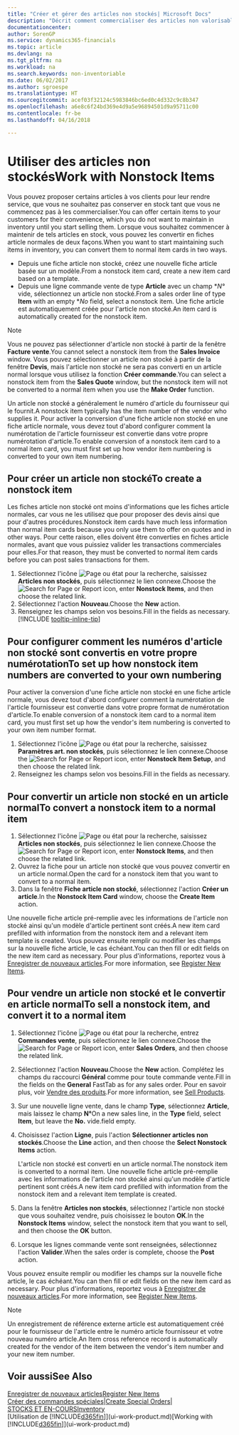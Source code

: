 ```yaml
---
title: "Créer et gérer des articles non stockés| Microsoft Docs"
description: "Décrit comment commercialiser des articles non valorisable ou des articles qui ne sont pas mis à jour dans votre stock."
documentationcenter: 
author: SorenGP
ms.service: dynamics365-financials
ms.topic: article
ms.devlang: na
ms.tgt_pltfrm: na
ms.workload: na
ms.search.keywords: non-inventoriable
ms.date: 06/02/2017
ms.author: sgroespe
ms.translationtype: HT
ms.sourcegitcommit: acef03f32124c5983846bc6ed0c4d332c9c8b347
ms.openlocfilehash: a6e8c6f24bd369e4d9a5e96894501d9a95711c00
ms.contentlocale: fr-be
ms.lasthandoff: 04/16/2018

---
```

# <a name="work-with-nonstock-items"></a><span data-ttu-id="4e0e8-103">Utiliser des articles non stockés</span><span class="sxs-lookup"><span data-stu-id="4e0e8-103">Work with Nonstock Items</span></span>
<span data-ttu-id="4e0e8-104">Vous pouvez proposer certains articles à vos clients pour leur rendre service, que vous ne souhaitez pas conserver en stock tant que vous ne commencez pas à les commercialiser.</span><span class="sxs-lookup"><span data-stu-id="4e0e8-104">You can offer certain items to your customers for their convenience, which you do not want to maintain in inventory until you start selling them.</span></span> <span data-ttu-id="4e0e8-105">Lorsque vous souhaitez commencer à maintenir de tels articles en stock, vous pouvez les convertir en fiches article normales de deux façons.</span><span class="sxs-lookup"><span data-stu-id="4e0e8-105">When you want to start maintaining such items in inventory, you can convert them to normal item cards in two ways.</span></span>

* <span data-ttu-id="4e0e8-106">Depuis une fiche article non stocké, créez une nouvelle fiche article basée sur un modèle.</span><span class="sxs-lookup"><span data-stu-id="4e0e8-106">From a nonstock item card, create a new item card based on a template.</span></span>
* <span data-ttu-id="4e0e8-107">Depuis une ligne commande vente de type **Article** avec un champ \**N°* vide, sélectionnez un article non stocké.</span><span class="sxs-lookup"><span data-stu-id="4e0e8-107">From a sales order line of type **Item** with an empty \**No* field, select a nonstock item.</span></span> <span data-ttu-id="4e0e8-108">Une fiche article est automatiquement créée pour l'article non stocké.</span><span class="sxs-lookup"><span data-stu-id="4e0e8-108">An item card is automatically created for the nonstock item.</span></span>

> [!NOTE]  
>   <span data-ttu-id="4e0e8-109">Vous ne pouvez pas sélectionner d'article non stocké à partir de la fenêtre **Facture vente**.</span><span class="sxs-lookup"><span data-stu-id="4e0e8-109">You cannot select a nonstock item from the **Sales Invoice** window.</span></span> <span data-ttu-id="4e0e8-110">Vous pouvez sélectionner un article non stocké à partir de la fenêtre **Devis**, mais l'article non stocké ne sera pas converti en un article normal lorsque vous utilisez la fonction **Créer commande**.</span><span class="sxs-lookup"><span data-stu-id="4e0e8-110">You can select a nonstock item from the **Sales Quote** window, but the nonstock item will not be converted to a normal item when you use the **Make Order** function.</span></span>

<span data-ttu-id="4e0e8-111">Un article non stocké a généralement le numéro d'article du fournisseur qui le fournit.</span><span class="sxs-lookup"><span data-stu-id="4e0e8-111">A nonstock item typically has the item number of the vendor who supplies it.</span></span> <span data-ttu-id="4e0e8-112">Pour activer la conversion d'une fiche article non stocké en une fiche article normale, vous devez tout d'abord configurer comment la numérotation de l'article fournisseur est convertie dans votre propre numérotation d'article.</span><span class="sxs-lookup"><span data-stu-id="4e0e8-112">To enable conversion of a nonstock item card to a normal item card, you must first set up how vendor item numbering is converted to your own item numbering.</span></span>   

## <a name="to-create-a-nonstock-item"></a><span data-ttu-id="4e0e8-113">Pour créer un article non stocké</span><span class="sxs-lookup"><span data-stu-id="4e0e8-113">To create a nonstock item</span></span>
<span data-ttu-id="4e0e8-114">Les fiches article non stocké ont moins d'informations que les fiches article normales, car vous ne les utilisez que pour proposer des devis ainsi que pour d'autres procédures.</span><span class="sxs-lookup"><span data-stu-id="4e0e8-114">Nonstock item cards have much less information than normal item cards because you only use them to offer on quotes and in other ways.</span></span> <span data-ttu-id="4e0e8-115">Pour cette raison, elles doivent être converties en fiches article normales, avant que vous puissiez valider les transactions commerciales pour elles.</span><span class="sxs-lookup"><span data-stu-id="4e0e8-115">For that reason, they must be converted to normal item cards before you can post sales transactions for them.</span></span>

1. <span data-ttu-id="4e0e8-116">Sélectionnez l'icône ![Page ou état pour la recherche](media/ui-search/search_small.png "Page ou état pour la recherche"), saisissez **Articles non stockés**, puis sélectionnez le lien connexe.</span><span class="sxs-lookup"><span data-stu-id="4e0e8-116">Choose the ![Search for Page or Report](media/ui-search/search_small.png "Search for Page or Report icon") icon, enter **Nonstock Items**, and then choose the related link.</span></span>
2. <span data-ttu-id="4e0e8-117">Sélectionnez l'action **Nouveau**.</span><span class="sxs-lookup"><span data-stu-id="4e0e8-117">Choose the **New** action.</span></span>
3. <span data-ttu-id="4e0e8-118">Renseignez les champs selon vos besoins.</span><span class="sxs-lookup"><span data-stu-id="4e0e8-118">Fill in the fields as necessary.</span></span> [!INCLUDE [tooltip-inline-tip](includes/tooltip-inline-tip_md.md)]

## <a name="to-set-up-how-nonstock-item-numbers-are-converted-to-your-own-numbering"></a><span data-ttu-id="4e0e8-119">Pour configurer comment les numéros d'article non stocké sont convertis en votre propre numérotation</span><span class="sxs-lookup"><span data-stu-id="4e0e8-119">To set up how nonstock item numbers are converted to your own numbering</span></span>
<span data-ttu-id="4e0e8-120">Pour activer la conversion d'une fiche article non stocké en une fiche article normale, vous devez tout d'abord configurer comment la numérotation de l'article fournisseur est convertie dans votre propre format de numérotation d'article.</span><span class="sxs-lookup"><span data-stu-id="4e0e8-120">To enable conversion of a nonstock item card to a normal item card, you must first set up how the vendor's item numbering is converted to your own item number format.</span></span>

1. <span data-ttu-id="4e0e8-121">Sélectionnez l'icône ![Page ou état pour la recherche](media/ui-search/search_small.png "Page ou état pour la recherche"), saisissez **Paramètres art. non stockés**, puis sélectionnez le lien connexe.</span><span class="sxs-lookup"><span data-stu-id="4e0e8-121">Choose the ![Search for Page or Report](media/ui-search/search_small.png "Search for Page or Report icon") icon, enter **Nonstock Item Setup**, and then choose the related link.</span></span>
2. <span data-ttu-id="4e0e8-122">Renseignez les champs selon vos besoins.</span><span class="sxs-lookup"><span data-stu-id="4e0e8-122">Fill in the fields as necessary.</span></span>

## <a name="to-convert-a-nonstock-item-to-a-normal-item"></a><span data-ttu-id="4e0e8-123">Pour convertir un article non stocké en un article normal</span><span class="sxs-lookup"><span data-stu-id="4e0e8-123">To convert a nonstock item to a normal item</span></span>
1. <span data-ttu-id="4e0e8-124">Sélectionnez l'icône ![Page ou état pour la recherche](media/ui-search/search_small.png "Page ou état pour la recherche"), saisissez **Articles non stockés**, puis sélectionnez le lien connexe.</span><span class="sxs-lookup"><span data-stu-id="4e0e8-124">Choose the ![Search for Page or Report](media/ui-search/search_small.png "Search for Page or Report icon") icon, enter **Nonstock Items**, and then choose the related link.</span></span>
2. <span data-ttu-id="4e0e8-125">Ouvrez la fiche pour un article non stocké que vous pouvez convertir en un article normal.</span><span class="sxs-lookup"><span data-stu-id="4e0e8-125">Open the card for a nonstock item that you want to convert to a normal item.</span></span>
3. <span data-ttu-id="4e0e8-126">Dans la fenêtre **Fiche article non stocké**, sélectionnez l'action **Créer un article**.</span><span class="sxs-lookup"><span data-stu-id="4e0e8-126">In the **Nonstock Item Card** window, choose the **Create Item** action.</span></span>

<span data-ttu-id="4e0e8-127">Une nouvelle fiche article pré-remplie avec les informations de l'article non stocké ainsi qu'un modèle d'article pertinent sont créés.</span><span class="sxs-lookup"><span data-stu-id="4e0e8-127">A new item card prefilled with information from the nonstock item and a relevant item template is created.</span></span> <span data-ttu-id="4e0e8-128">Vous pouvez ensuite remplir ou modifier les champs sur la nouvelle fiche article, le cas échéant.</span><span class="sxs-lookup"><span data-stu-id="4e0e8-128">You can then fill or edit fields on the new item card as necessary.</span></span> <span data-ttu-id="4e0e8-129">Pour plus d'informations, reportez vous à [Enregistrer de nouveaux articles](inventory-how-register-new-items.md).</span><span class="sxs-lookup"><span data-stu-id="4e0e8-129">For more information, see [Register New Items](inventory-how-register-new-items.md).</span></span>

## <a name="to-sell-a-nonstock-item-and-convert-it-to-a-normal-item"></a><span data-ttu-id="4e0e8-130">Pour vendre un article non stocké et le convertir en article normal</span><span class="sxs-lookup"><span data-stu-id="4e0e8-130">To sell a nonstock item, and convert it to a normal item</span></span>
1. <span data-ttu-id="4e0e8-131">Sélectionnez l'icône ![Page ou état pour la recherche](media/ui-search/search_small.png "Page ou état pour la recherche"), entrez **Commandes vente**, puis sélectionnez le lien connexe.</span><span class="sxs-lookup"><span data-stu-id="4e0e8-131">Choose the ![Search for Page or Report](media/ui-search/search_small.png "Search for Page or Report icon") icon, enter **Sales Orders**, and then choose the related link.</span></span>
2. <span data-ttu-id="4e0e8-132">Sélectionnez l'action **Nouveau**.</span><span class="sxs-lookup"><span data-stu-id="4e0e8-132">Choose the **New** action.</span></span> <span data-ttu-id="4e0e8-133">Complétez les champs du raccourci **Général** comme pour toute commande vente.</span><span class="sxs-lookup"><span data-stu-id="4e0e8-133">Fill in the fields on the **General** FastTab as for any sales order.</span></span> <span data-ttu-id="4e0e8-134">Pour en savoir plus, voir [Vendre des produits](sales-how-sell-products.md).</span><span class="sxs-lookup"><span data-stu-id="4e0e8-134">For more information, see [Sell Products](sales-how-sell-products.md).</span></span>
3. <span data-ttu-id="4e0e8-135">Sur une nouvelle ligne vente, dans le champ **Type**, sélectionnez **Article**, mais laissez le champ **N°**</span><span class="sxs-lookup"><span data-stu-id="4e0e8-135">On a new sales line, in the **Type** field, select **Item**, but leave the **No.**</span></span> <span data-ttu-id="4e0e8-136">vide.</span><span class="sxs-lookup"><span data-stu-id="4e0e8-136">field empty.</span></span>
4. <span data-ttu-id="4e0e8-137">Choisissez l'action **Ligne**, puis l'action **Sélectionner articles non stockés**.</span><span class="sxs-lookup"><span data-stu-id="4e0e8-137">Choose the **Line** action, and then choose the **Select Nonstock Items** action.</span></span>

    <span data-ttu-id="4e0e8-138">L'article non stocké est converti en un article normal.</span><span class="sxs-lookup"><span data-stu-id="4e0e8-138">The nonstock item is converted to a normal item.</span></span> <span data-ttu-id="4e0e8-139">Une nouvelle fiche article pré-remplie avec les informations de l'article non stocké ainsi qu'un modèle d'article pertinent sont créés.</span><span class="sxs-lookup"><span data-stu-id="4e0e8-139">A new item card prefilled with information from the nonstock item and a relevant item template is created.</span></span>
5. <span data-ttu-id="4e0e8-140">Dans la fenêtre **Articles non stockés**, sélectionnez l'article non stocké que vous souhaitez vendre, puis choisissez le bouton **OK**.</span><span class="sxs-lookup"><span data-stu-id="4e0e8-140">In the **Nonstock Items** window, select the nonstock item that you want to sell, and then choose the **OK** button.</span></span>
6. <span data-ttu-id="4e0e8-141">Lorsque les lignes commande vente sont renseignées, sélectionnez l'action **Valider**.</span><span class="sxs-lookup"><span data-stu-id="4e0e8-141">When the sales order is complete, choose the **Post** action.</span></span>

<span data-ttu-id="4e0e8-142">Vous pouvez ensuite remplir ou modifier les champs sur la nouvelle fiche article, le cas échéant.</span><span class="sxs-lookup"><span data-stu-id="4e0e8-142">You can then fill or edit fields on the new item card as necessary.</span></span> <span data-ttu-id="4e0e8-143">Pour plus d'informations, reportez vous à [Enregistrer de nouveaux articles](inventory-how-register-new-items.md).</span><span class="sxs-lookup"><span data-stu-id="4e0e8-143">For more information, see [Register New Items](inventory-how-register-new-items.md).</span></span>

> [!NOTE]  
>   <span data-ttu-id="4e0e8-144">Un enregistrement de référence externe article est automatiquement créé pour le fournisseur de l'article entre le numéro article fournisseur et votre nouveau numéro article.</span><span class="sxs-lookup"><span data-stu-id="4e0e8-144">An Item cross reference record is automatically created for the vendor of the item between the vendor's item number and your new item number.</span></span>

## <a name="see-also"></a><span data-ttu-id="4e0e8-145">Voir aussi</span><span class="sxs-lookup"><span data-stu-id="4e0e8-145">See Also</span></span>
[<span data-ttu-id="4e0e8-146">Enregistrer de nouveaux articles</span><span class="sxs-lookup"><span data-stu-id="4e0e8-146">Register New Items</span></span>](inventory-how-register-new-items.md)  
<span data-ttu-id="4e0e8-147">[Créer des commandes spéciales](sales-how-to-create-special-orders.md)|</span><span class="sxs-lookup"><span data-stu-id="4e0e8-147">[Create Special Orders](sales-how-to-create-special-orders.md)|</span></span>  
[<span data-ttu-id="4e0e8-148">STOCKS ET EN-COURS</span><span class="sxs-lookup"><span data-stu-id="4e0e8-148">Inventory</span></span>](inventory-manage-inventory.md)  
<span data-ttu-id="4e0e8-149">[Utilisation de [!INCLUDE[d365fin](includes/d365fin_md.md)]](ui-work-product.md)</span><span class="sxs-lookup"><span data-stu-id="4e0e8-149">[Working with [!INCLUDE[d365fin](includes/d365fin_md.md)]](ui-work-product.md)</span></span>


